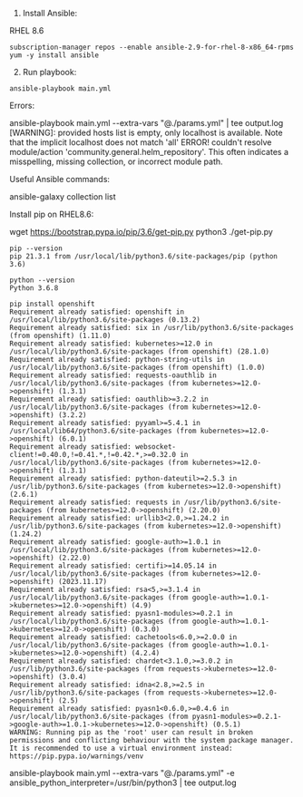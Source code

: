 1. Install Ansible:

RHEL 8.6

```
subscription-manager repos --enable ansible-2.9-for-rhel-8-x86_64-rpms
yum -y install ansible
```


2. Run playbook:

```
ansible-playbook main.yml
```

Errors:

ansible-playbook main.yml --extra-vars "@./params.yml" | tee output.log
[WARNING]: provided hosts list is empty, only localhost is available. Note that
the implicit localhost does not match 'all'
ERROR! couldn't resolve module/action 'community.general.helm_repository'. This often indicates a misspelling, missing collection, or incorrect module path.

Useful Ansible commands:

ansible-galaxy collection list 

Install pip on RHEL8.6:

wget https://bootstrap.pypa.io/pip/3.6/get-pip.py
python3 ./get-pip.py

```
pip --version
pip 21.3.1 from /usr/local/lib/python3.6/site-packages/pip (python 3.6)

python --version
Python 3.6.8

pip install openshift
Requirement already satisfied: openshift in /usr/local/lib/python3.6/site-packages (0.13.2)
Requirement already satisfied: six in /usr/lib/python3.6/site-packages (from openshift) (1.11.0)
Requirement already satisfied: kubernetes>=12.0 in /usr/local/lib/python3.6/site-packages (from openshift) (28.1.0)
Requirement already satisfied: python-string-utils in /usr/local/lib/python3.6/site-packages (from openshift) (1.0.0)
Requirement already satisfied: requests-oauthlib in /usr/local/lib/python3.6/site-packages (from kubernetes>=12.0->openshift) (1.3.1)
Requirement already satisfied: oauthlib>=3.2.2 in /usr/local/lib/python3.6/site-packages (from kubernetes>=12.0->openshift) (3.2.2)
Requirement already satisfied: pyyaml>=5.4.1 in /usr/local/lib64/python3.6/site-packages (from kubernetes>=12.0->openshift) (6.0.1)
Requirement already satisfied: websocket-client!=0.40.0,!=0.41.*,!=0.42.*,>=0.32.0 in /usr/local/lib/python3.6/site-packages (from kubernetes>=12.0->openshift) (1.3.1)
Requirement already satisfied: python-dateutil>=2.5.3 in /usr/lib/python3.6/site-packages (from kubernetes>=12.0->openshift) (2.6.1)
Requirement already satisfied: requests in /usr/lib/python3.6/site-packages (from kubernetes>=12.0->openshift) (2.20.0)
Requirement already satisfied: urllib3<2.0,>=1.24.2 in /usr/lib/python3.6/site-packages (from kubernetes>=12.0->openshift) (1.24.2)
Requirement already satisfied: google-auth>=1.0.1 in /usr/local/lib/python3.6/site-packages (from kubernetes>=12.0->openshift) (2.22.0)
Requirement already satisfied: certifi>=14.05.14 in /usr/local/lib/python3.6/site-packages (from kubernetes>=12.0->openshift) (2023.11.17)
Requirement already satisfied: rsa<5,>=3.1.4 in /usr/local/lib/python3.6/site-packages (from google-auth>=1.0.1->kubernetes>=12.0->openshift) (4.9)
Requirement already satisfied: pyasn1-modules>=0.2.1 in /usr/local/lib/python3.6/site-packages (from google-auth>=1.0.1->kubernetes>=12.0->openshift) (0.3.0)
Requirement already satisfied: cachetools<6.0,>=2.0.0 in /usr/local/lib/python3.6/site-packages (from google-auth>=1.0.1->kubernetes>=12.0->openshift) (4.2.4)
Requirement already satisfied: chardet<3.1.0,>=3.0.2 in /usr/lib/python3.6/site-packages (from requests->kubernetes>=12.0->openshift) (3.0.4)
Requirement already satisfied: idna<2.8,>=2.5 in /usr/lib/python3.6/site-packages (from requests->kubernetes>=12.0->openshift) (2.5)
Requirement already satisfied: pyasn1<0.6.0,>=0.4.6 in /usr/local/lib/python3.6/site-packages (from pyasn1-modules>=0.2.1->google-auth>=1.0.1->kubernetes>=12.0->openshift) (0.5.1)
WARNING: Running pip as the 'root' user can result in broken permissions and conflicting behaviour with the system package manager. It is recommended to use a virtual environment instead: https://pip.pypa.io/warnings/venv
```



ansible-playbook main.yml --extra-vars "@./params.yml" -e ansible_python_interpreter=/usr/bin/python3  | tee output.log